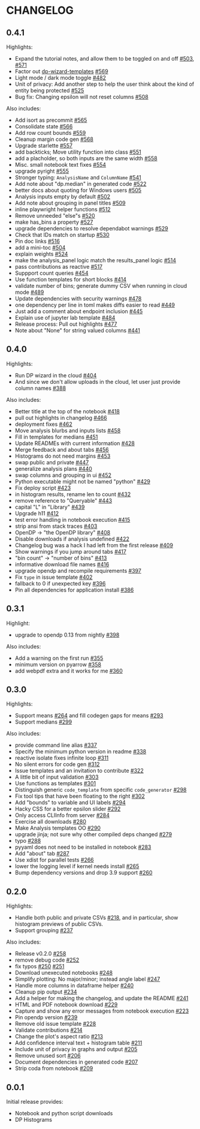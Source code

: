 # CHANGELOG

## 0.4.1

Highlights:

- Expand the tutorial notes, and allow them to be toggled on and off [#503](https://github.com/opendp/dp-wizard/pull/503), [#571](https://github.com/opendp/dp-wizard/pull/571)
- Factor out [dp-wizard-templates](https://github.com/opendp/dp-wizard-templates) [#569](https://github.com/opendp/dp-wizard/pull/569)
- Light mode / dark mode toggle [#482](https://github.com/opendp/dp-wizard/pull/482)
- Unit of privacy: Add another step to help the user think about the kind of entity being protected [#525](https://github.com/opendp/dp-wizard/pull/525)
- Bug fix: Changing epsilon will not reset columns [#508](https://github.com/opendp/dp-wizard/pull/508)

Also includes:

- Add isort as precommit [#565](https://github.com/opendp/dp-wizard/pull/565)
- Consolidate state [#566](https://github.com/opendp/dp-wizard/pull/566)
- Add row count bounds [#559](https://github.com/opendp/dp-wizard/pull/559)
- Cleanup margin code gen [#568](https://github.com/opendp/dp-wizard/pull/568)
- Upgrade starlette [#557](https://github.com/opendp/dp-wizard/pull/557)
- add backticks; Move utility function into class [#551](https://github.com/opendp/dp-wizard/pull/551)
- add a placholder, so both inputs are the same width [#558](https://github.com/opendp/dp-wizard/pull/558)
- Misc. small notebook text fixes [#554](https://github.com/opendp/dp-wizard/pull/554)
- upgrade pyright [#555](https://github.com/opendp/dp-wizard/pull/555)
- Stronger typing: `AnalysisName` and `ColumnName` [#541](https://github.com/opendp/dp-wizard/pull/541)
- Add note about "dp.median" in generated code [#522](https://github.com/opendp/dp-wizard/pull/522)
- better docs about quoting for Windows users [#505](https://github.com/opendp/dp-wizard/pull/505)
- Analysis inputs empty by default [#502](https://github.com/opendp/dp-wizard/pull/502)
- Add note about grouping in panel titles [#509](https://github.com/opendp/dp-wizard/pull/509)
- inline playwright helper functions [#512](https://github.com/opendp/dp-wizard/pull/512)
- Remove unneeded "else"s [#520](https://github.com/opendp/dp-wizard/pull/520)
- make has_bins a property [#527](https://github.com/opendp/dp-wizard/pull/527)
- upgrade dependencies to resolve dependabot warnings [#529](https://github.com/opendp/dp-wizard/pull/529)
- Check that IDs match on startup [#530](https://github.com/opendp/dp-wizard/pull/530)
- Pin doc links [#516](https://github.com/opendp/dp-wizard/pull/516)
- add a mini-toc [#504](https://github.com/opendp/dp-wizard/pull/504)
- explain weights [#524](https://github.com/opendp/dp-wizard/pull/524)
- make the analysis_panel logic match the results_panel logic [#514](https://github.com/opendp/dp-wizard/pull/514)
- pass contributions as reactive [#517](https://github.com/opendp/dp-wizard/pull/517)
- Suppport count queries [#454](https://github.com/opendp/dp-wizard/pull/454)
- Use function templates for short blocks [#414](https://github.com/opendp/dp-wizard/pull/414)
- validate number of bins; generate dummy CSV when running in cloud mode [#489](https://github.com/opendp/dp-wizard/pull/489)
- Update dependencies with security warnings [#478](https://github.com/opendp/dp-wizard/pull/478)
- one dependency per line in toml makes diffs easier to read [#449](https://github.com/opendp/dp-wizard/pull/449)
- Just add a comment about endpoint inclusion [#445](https://github.com/opendp/dp-wizard/pull/445)
- Explain use of jupyter lab template [#484](https://github.com/opendp/dp-wizard/pull/484)
- Release process: Pull out highlights [#477](https://github.com/opendp/dp-wizard/pull/477)
- Note about "None" for string valued columns [#441](https://github.com/opendp/dp-wizard/pull/441)

## 0.4.0

Highlights:

- Run DP wizard in the cloud [#404](https://github.com/opendp/dp-wizard/pull/404)
- And since we don't allow uploads in the cloud, let user just provide column names [#388](https://github.com/opendp/dp-wizard/pull/388)

Also includes:

- Better title at the top of the notebook [#418](https://github.com/opendp/dp-wizard/pull/418)
- pull out highlights in changelog [#466](https://github.com/opendp/dp-wizard/pull/466)
- deployment fixes [#462](https://github.com/opendp/dp-wizard/pull/462)
- Move analysis blurbs and inputs lists [#458](https://github.com/opendp/dp-wizard/pull/458)
- Fill in templates for medians [#451](https://github.com/opendp/dp-wizard/pull/451)
- Update READMEs with current information [#428](https://github.com/opendp/dp-wizard/pull/428)
- Merge feedback and about tabs [#456](https://github.com/opendp/dp-wizard/pull/456)
- Histograms do not need margins [#453](https://github.com/opendp/dp-wizard/pull/453)
- swap public and private [#447](https://github.com/opendp/dp-wizard/pull/447)
- generalize analysis plans [#440](https://github.com/opendp/dp-wizard/pull/440)
- swap columns and grouping in ui [#452](https://github.com/opendp/dp-wizard/pull/452)
- Python executable might not be named "python" [#429](https://github.com/opendp/dp-wizard/pull/429)
- Fix deploy script [#423](https://github.com/opendp/dp-wizard/pull/423)
- in histogram results, rename len to count [#432](https://github.com/opendp/dp-wizard/pull/432)
- remove reference to "Queryable" [#443](https://github.com/opendp/dp-wizard/pull/443)
- capital "L" in "Library" [#439](https://github.com/opendp/dp-wizard/pull/439)
- Upgrade h11 [#412](https://github.com/opendp/dp-wizard/pull/412)
- test error handling in notebook execution [#415](https://github.com/opendp/dp-wizard/pull/415)
- strip ansi from stack traces [#403](https://github.com/opendp/dp-wizard/pull/403)
- OpenDP -> "the OpenDP library" [#408](https://github.com/opendp/dp-wizard/pull/408)
- Disable downloads if analysis undefined [#422](https://github.com/opendp/dp-wizard/pull/422)
- Changelog bug was a hack I had left from the first release [#409](https://github.com/opendp/dp-wizard/pull/409)
- Show warnings if you jump around tabs [#417](https://github.com/opendp/dp-wizard/pull/417)
- "bin count" -> "number of bins" [#413](https://github.com/opendp/dp-wizard/pull/413)
- informative download file names [#416](https://github.com/opendp/dp-wizard/pull/416)
- upgrade opendp and recompile requirements [#397](https://github.com/opendp/dp-wizard/pull/397)
- Fix `type` in issue template [#402](https://github.com/opendp/dp-wizard/pull/402)
- fallback to 0 if unexpected key [#396](https://github.com/opendp/dp-wizard/pull/396)
- Pin all dependencies for application install [#386](https://github.com/opendp/dp-wizard/pull/386)

## 0.3.1

Highlight:

- upgrade to opendp 0.13 from nightly [#398](https://github.com/opendp/dp-wizard/pull/398)

Also includes:

- Add a warning on the first run [#355](https://github.com/opendp/dp-wizard/pull/355)
- minimum version on pyarrow [#358](https://github.com/opendp/dp-wizard/pull/358)
- add webpdf extra and it works for me [#360](https://github.com/opendp/dp-wizard/pull/360)

## 0.3.0

Highlights:

- Support means [#264](https://github.com/opendp/dp-wizard/pull/264) and fill codegen gaps for means [#293](https://github.com/opendp/dp-wizard/pull/293)
- Support medians [#299](https://github.com/opendp/dp-wizard/pull/299)

Also includes:

- provide command line alias [#337](https://github.com/opendp/dp-wizard/pull/337)
- Specify the minimum python version in readme [#338](https://github.com/opendp/dp-wizard/pull/338)
- reactive isolate fixes infinite loop [#311](https://github.com/opendp/dp-wizard/pull/311)
- No silent errors for code gen [#312](https://github.com/opendp/dp-wizard/pull/312)
- Issue templates and an invitation to contribute [#322](https://github.com/opendp/dp-wizard/pull/322)
- A little bit of input validation [#303](https://github.com/opendp/dp-wizard/pull/303)
- Use functions as templates [#301](https://github.com/opendp/dp-wizard/pull/301)
- Distinguish generic `code_template` from specific `code_generator` [#298](https://github.com/opendp/dp-wizard/pull/298)
- Fix tool tips that have been floating to the right [#302](https://github.com/opendp/dp-wizard/pull/302)
- Add "bounds" to variable and UI labels [#294](https://github.com/opendp/dp-wizard/pull/294)
- Hacky CSS for a better epsilon slider [#292](https://github.com/opendp/dp-wizard/pull/292)
- Only access CLIInfo from server [#284](https://github.com/opendp/dp-wizard/pull/284)
- Exercise all downloads [#280](https://github.com/opendp/dp-wizard/pull/280)
- Make Analysis templates OO [#290](https://github.com/opendp/dp-wizard/pull/290)
- upgrade jinja; not sure why other compiled deps changed [#279](https://github.com/opendp/dp-wizard/pull/279)
- typo [#288](https://github.com/opendp/dp-wizard/pull/288)
- pyyaml does not need to be installed in notebook [#283](https://github.com/opendp/dp-wizard/pull/283)
- Add "about" tab [#287](https://github.com/opendp/dp-wizard/pull/287)
- Use xdist for parallel tests [#266](https://github.com/opendp/dp-wizard/pull/266)
- lower the logging level if kernel needs install [#265](https://github.com/opendp/dp-wizard/pull/265)
- Bump dependency versions and drop 3.9 support [#260](https://github.com/opendp/dp-wizard/pull/260)

## 0.2.0

Highlights:

- Handle both public and private CSVs [#218](https://github.com/opendp/dp-wizard/pull/218), and in particular, show histogram previews of public CSVs.
- Support grouping [#237](https://github.com/opendp/dp-wizard/pull/237)

Also includes:

- Release v0.2.0 [#258](https://github.com/opendp/dp-wizard/pull/258)
- remove debug code [#252](https://github.com/opendp/dp-wizard/pull/252)
- fix typos [#250](https://github.com/opendp/dp-wizard/pull/250) [#251](https://github.com/opendp/dp-wizard/pull/251)
- Download unexecuted notebooks [#248](https://github.com/opendp/dp-wizard/pull/248)
- Simplify plotting: No major/minor; instead angle label [#247](https://github.com/opendp/dp-wizard/pull/247)
- Handle more columns in dataframe helper [#240](https://github.com/opendp/dp-wizard/pull/240)
- Cleanup pip output [#234](https://github.com/opendp/dp-wizard/pull/234)
- Add a helper for making the changelog, and update the README [#241](https://github.com/opendp/dp-wizard/pull/241)
- HTML and PDF notebook download [#229](https://github.com/opendp/dp-wizard/pull/229)
- Capture and show any error messages from notebook execution [#223](https://github.com/opendp/dp-wizard/pull/223)
- Pin opendp version [#239](https://github.com/opendp/dp-wizard/pull/239)
- Remove old issue template [#228](https://github.com/opendp/dp-wizard/pull/228)
- Validate contributions [#214](https://github.com/opendp/dp-wizard/pull/214)
- Change the plot's aspect ratio [#213](https://github.com/opendp/dp-wizard/pull/213)
- Add confidence interval text + histogram table [#211](https://github.com/opendp/dp-wizard/pull/211)
- Include unit of privacy in graphs and output [#205](https://github.com/opendp/dp-wizard/pull/205)
- Remove unused sort [#206](https://github.com/opendp/dp-wizard/pull/206)
- Document dependencies in generated code [#207](https://github.com/opendp/dp-wizard/pull/207)
- Strip coda from notebook [#209](https://github.com/opendp/dp-wizard/pull/209)

## 0.0.1

Initial release provides:

- Notebook and python script downloads
- DP Histograms
